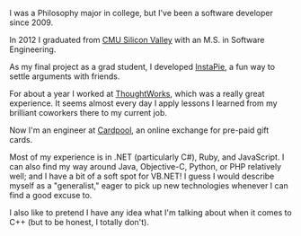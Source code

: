 I was a Philosophy major in college, but I've been a software developer since 2009.

In 2012 I graduated from [CMU Silicon Valley](http://www.cmu.edu/silicon-valley) with an M.S. in Software Engineering.

As my final project as a grad student, I developed [InstaPie](http://www.instapie.net), a fun way to settle arguments with friends.

For about a year I worked at [ThoughtWorks](http://www.thoughtworks.com), which was a really great experience. It seems almost every day I apply lessons I learned from my brilliant coworkers there to my current job.

Now I'm an engineer at [Cardpool](http://www.cardpool.com), an online exchange for pre-paid gift cards.

Most of my experience is in .NET (particularly C#), Ruby, and JavaScript. I can also find my way around Java, Objective-C, Python, or PHP relatively well; and I have a bit of a soft spot for VB.NET! I guess I would describe myself as a "generalist," eager to pick up new technologies whenever I can find a good excuse to.

I also like to pretend I have any idea what I'm talking about when it comes to C++ (but to be honest, I totally don't).
